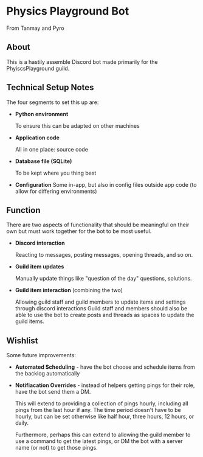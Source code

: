# Physics Playground Bot
From Tanmay and Pyro

## About

This is a hastily assemble Discord bot made primarily for the PhyiscsPlayground guild.

## Technical Setup Notes

The four segments to set this up are:
- **Python environment**

    To ensure this can be adapted on other machines
- **Application code**

    All in one place:  source code
- **Database file (SQLite)**

    To be kept where you thing best
- **Configuration**
    Some in-app, but also in config files outside app code (to allow for differing environments)

## Function

There are two aspects of functionality that should be meaningful on their own but must work together for the bot to be most useful.

- **Discord interaction**

    Reacting to messages, posting messages, opening threads, and so on.

- **Guild item updates**

    Manually update things like "question of the day" questions, solutions.

- **Guild item interaction** (combining the two)

    Allowing guild staff and guild members to update items and settings through discord interactions
    Guild staff and members should also be able to use the bot to create posts and threads as spaces to update the guild items.

## Wishlist

Some future improvements:

- **Automated Scheduling** - have the bot choose and schedule items from the backlog automatically
- **Notifiacation Overrides** - instead of helpers getting pings for their role, have the bot send them a DM.

    This will extend to providing a collection of pings hourly, including all pings from the last hour if any. The time period doesn't have to be hourly, but can be set otherwise like half hour, three hours, 12 hours, or daily.

    Furthermore, perhaps this can extend to allowing the guild member to use a command to get the latest pings, or DM the bot with a server name (or not) to get those pings.